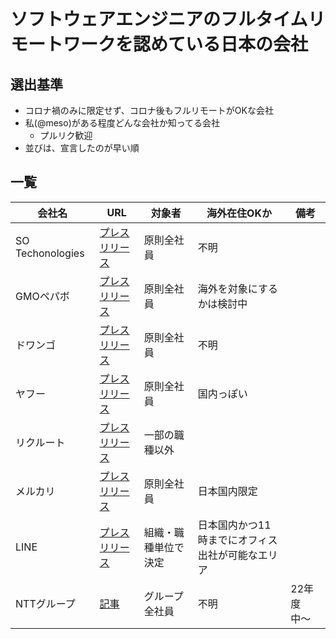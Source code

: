 # ソフトウェアエンジニアのフルタイムリモートワークを認めている日本の会社

## 選出基準
- コロナ禍のみに限定せず、コロナ後もフルリモートがOKな会社
- 私(@meso)がある程度どんな会社か知ってる会社
  - プルリク歓迎
- 並びは、宣言したのが早い順

## 一覧

| 会社名 | URL | 対象者 | 海外在住OKか | 備考 |
| --- | --- | --- | --- | --- |
| SO Techonologies | [プレスリリース](https://www.sold-out.co.jp/soulofsoldout/other/20200528) | 原則全社員 | 不明 | |
| GMOペパボ | [プレスリリース](https://pepabo.com/news/press/202006011200) | 原則全社員 | 海外を対象にするかは検討中 | |
| ドワンゴ | [プレスリリース](https://dwango.co.jp/news/5357000699040917015/) | 原則全社員 | 不明 | |
| ヤフー | [プレスリリース](https://about.yahoo.co.jp/pr/release/2020/07/15a/) | 原則全社員 | 国内っぽい | |
| リクルート | [プレスリリース](https://www.recruit.co.jp/newsroom/2021/0318_19014.html) | 一部の職種以外 |  
| メルカリ | [プレスリリース](https://about.mercari.com/press/news/articles/20210901_yourchoice/) | 原則全社員 | 日本国内限定 |
| LINE | [プレスリリース](https://linecorp.com/ja/pr/news/ja/2021/3912) | 組織・職種単位で決定 | 日本国内かつ11時までにオフィス出社が可能なエリア | |
| NTTグループ | [記事](https://www.itmedia.co.jp/news/articles/2109/29/news091.html) | グループ全社員 | 不明 | 22年度中〜 | |
